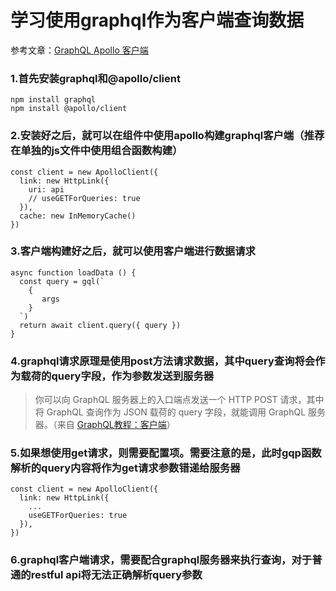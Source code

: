 # 学习使用graphql作为客户端查询数据
参考文章：[GraphQL Apollo 客户端](https://www.jiyik.com/w/graphql/graphql-apollo)
### 1.首先安装graphql和@apollo/client
```
npm install graphql
npm install @apollo/client
```

### 2.安装好之后，就可以在组件中使用apollo构建graphql客户端（推荐在单独的js文件中使用组合函数构建）
```
const client = new ApolloClient({
  link: new HttpLink({
    uri: api
    // useGETForQueries: true
  }),
  cache: new InMemoryCache()
})
```

### 3.客户端构建好之后，就可以使用客户端进行数据请求
```
async function loadData () {
  const query = gql(`
    {
       args
    }
  `)
  return await client.query({ query })
}
```

### 4.graphql请求原理是使用post方法请求数据，其中query查询将会作为载荷的query字段，作为参数发送到服务器
> 你可以向 GraphQL 服务器上的入口端点发送一个 HTTP POST 请求，其中将 GraphQL 查询作为 JSON 载荷的 query 字段，就能调用 GraphQL 服务器。（来自 [GraphQL教程：客户端](https://graphql.cn/graphql-js/graphql-clients/)）

### 5.如果想使用get请求，则需要配置项。需要注意的是，此时gqp函数解析的query内容将作为get请求参数错递给服务器
```
const client = new ApolloClient({
  link: new HttpLink({
    ...
    useGETForQueries: true
  }),
})
```

### 6.graphql客户端请求，需要配合graphql服务器来执行查询，对于普通的restful api将无法正确解析query参数
